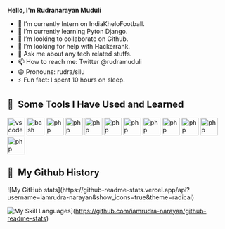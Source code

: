 **Hello, I'm Rudranarayan Muduli**

- 🔭 I’m currently Intern on IndiaKheloFootball.
- 🌱 I’m currently learning Pyton Django.
- 👯 I’m looking to collaborate on Github.
- 🤔 I’m looking for help with Hackerrank.
- 💬 Ask me about any tech related stuffs.
- 📫 How to reach me: Twitter @rudramuduli
- 😄 Pronouns: rudra/silu
- ⚡ Fun fact: I spent 10 hours on sleep.

<h2> 🚀 &nbsp;Some Tools I Have Used and Learned</h2>
<p align="left">
<img src="https://cdn.jsdelivr.net/gh/devicons/devicon/icons/vscode/python-original.svg" alt="vscode" width="40" height="40"/>
<img src="https://cdn.jsdelivr.net/gh/devicons/devicon/icons/bash/bash-original.svg" alt="bash" width="40" height="40"/>
<img src="https://cdn.jsdelivr.net/gh/devicons/devicon/icons/php/c-original.svg" alt="php" width="40" height="40"/>
  <img src="https://cdn.jsdelivr.net/gh/devicons/devicon/icons/php/html-original.svg" alt="php" width="40" height="40"/>
  <img src="https://cdn.jsdelivr.net/gh/devicons/devicon/icons/php/css-original.svg" alt="php" width="40" height="40"/>
  <img src="https://cdn.jsdelivr.net/gh/devicons/devicon/icons/php/boostrap-original.svg" alt="php" width="40" height="40"/>
  <img src="https://cdn.jsdelivr.net/gh/devicons/devicon/icons/php/javascript-original.svg" alt="php" width="40" height="40"/>
  <img src="https://cdn.jsdelivr.net/gh/devicons/devicon/icons/php/flask-original.svg" alt="php" width="40" height="40"/>
  <img src="https://cdn.jsdelivr.net/gh/devicons/devicon/icons/php/django-original.svg" alt="php" width="40" height="40"/>
  <img src="https://cdn.jsdelivr.net/gh/devicons/devicon/icons/php/mysql-original.svg" alt="php" width="40" height="40"/>
  <img src="https://cdn.jsdelivr.net/gh/devicons/devicon/icons/php/datascience-original.svg" alt="php" width="40" height="40"/>
  <img src="https://cdn.jsdelivr.net/gh/devicons/devicon/icons/php/machinelearning-original.svg" alt="php" width="40" height="40"/>
</p>

<h2> 🚀 &nbsp;My Github History</h2>
![My GitHub stats](https://github-readme-stats.vercel.app/api?username=iamrudra-narayan&show_icons=true&theme=radical)

![My Skill Languages](https://github-readme-stats.vercel.app/api/top-langs/?username=iamrudra-narayan&layout=compact)](https://github.com/iamrudra-narayan/github-readme-stats)
